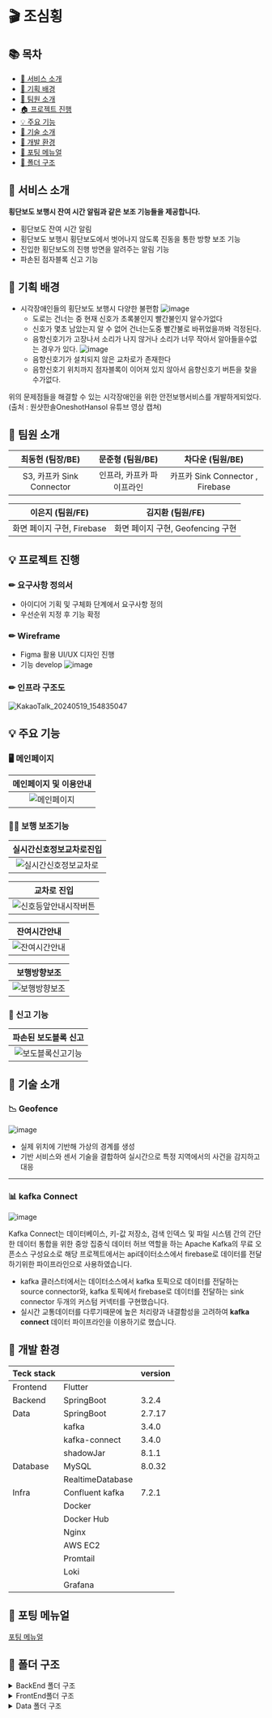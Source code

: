 # :clapper: 조심횡


## 📚 목차
- [💬 서비스 소개](#intro)
- [🎯 기획 배경](#plans)
- [🙇 팀원 소개](#members)
- [🏠 프로젝트 진행](#project)
- [💡 주요 기능](#features)
- [🔑 기술 소개](#technology)
- [🔨 개발 환경](#skills)
- [🚀 포팅 메뉴얼](#installation)
- [📂 폴더 구조](#folder)

<a name="intro"></a>
## 💬 서비스 소개

**횡단보도 보행시 잔여 시간 알림과 같은 보조 기능들을 제공합니다.**

- 횡단보도 잔여 시간 알림
- 횡단보도 보행시 횡단보도에서 벗어나지 않도록 진동을 통한 방향 보조 기능
- 진입한 횡단보도의 진행 방면을 알려주는 알림 기능
- 파손된 점자블록 신고 기능

<a name="plans"></a>
## 🎯 기획 배경
- 시각장애인들의 횡단보도 보행시 다양한 불편함
    ![image](https://github.com/NoRuTnT/Dotori/assets/114069644/2e23fc40-279e-4602-96af-69ebab1b2504)
    - 도로는 건너는 중 현재 신호가 초록불인지 빨간불인지 알수가없다
    - 신호가 몇초 남았는지 알 수 없어 건너는도중 빨간불로 바뀌었을까봐 걱정된다.
    - 음향신호기가 고장나서 소리가 나지 않거나 소리가 너무 작아서 알아들을수없는 경우가 있다.
    ![image](https://github.com/NoRuTnT/Dotori/assets/114069644/49a6f785-8b09-44ab-bd4e-c634ec73645a)
    - 음향신호기가 설치되지 않은 교차로가 존재한다
    - 음향신호기 위치까지 점자블록이 이어져 있지 않아서 음향신호기 버튼을 찾을수가없다.  

위의 문제점들을 해결할 수 있는 시각장애인을 위한 안전보행서비스를 개발하게되었다.
(출처 : 원샷한솔OneshotHansol 유튜브 영상 캡쳐)

<a name="members"></a>
## 🙇 팀원 소개

|**최동헌 (팀장/BE)**|**문준형 (팀원/BE)**|**차다운 (팀원/BE)**|
|:---:|:---:|:---:|
|S3, 카프카 Sink Connector|인프라, 카프카 파이프라인|카프카 Sink Connector , Firebase|


|**이은지 (팀원/FE)**|**김지환 (팀원/FE)**|
|:---:|:---:|
|화면 페이지 구현, Firebase|화면 페이지 구현, Geofencing 구현|

<a name="project"></a>

## 💡 프로젝트 진행

### ✏ 요구사항 정의서

- 아이디어 기획 및 구체화 단계에서 요구사항 정의
- 우선순위 지정 후 기능 확정

### ✏ Wireframe

- Figma 활용 UI/UX 디자인 진행
- 기능 develop
![image](https://github.com/NoRuTnT/Dotori/assets/114069644/7d3c8cde-3b70-49bf-b7f3-8b12add3650e)


### ✏ 인프라 구조도
![KakaoTalk_20240519_154835047](https://github.com/NoRuTnT/Dotori/assets/114069644/3d20700d-71ec-4cdf-8be4-af629ebcbad3)


<a name="features"></a>

## 💡 주요 기능

### 🖥️ 메인페이지
|  메인페이지 및 이용안내  |
|:---------:|
| ![메인페이지](/uploads/84b6b438c4002259881bae0b283a7b4f/메인페이지및이용안내.gif) |

### 🙋‍♀️ 보행 보조기능

|  실시간신호정보교차로진입  |
|:---------:|
| ![실시간신호정보교차로](/uploads/d0c5ea5ef1cd618bf40b5971c0714101/실시간신호정보교차로.gif) |

|  교차로 진입  |
|:---------:|
| ![신호등앞안내시작버튼](/uploads/f4c3efd66637852087764c91dcfe8635/신호등앞안내시작버튼.gif) |

|  잔여시간안내  |
|:---------:|
| ![잔여시간안내](/uploads/d4a50b89f244fd2af91a7f44110cd415/잔여시간안내.gif) |

|  보행방향보조  |
|:---------:|
| ![보행방향보조](/uploads/5bfe6c9eb1f538a6dd2e555c00b8031c/보행방향보조.gif) |


### 📑 신고 기능
|  파손된 보도블록 신고  |
|:---------:|
| ![보도블록신고기능](/uploads/65a0c9fab829ff7e9982620428666e86/보도블록신고기능.gif) |


<a name="technology"></a>
## 🔑 기술 소개



### 📉 Geofence
![image](https://github.com/NoRuTnT/Dotori/assets/114069644/45e53796-5ac9-480d-9278-2769bb06ca49)
- 실제 위치에 기반해 가상의 경계를 생성
- 기반 서비스와 센서 기술을 결합하여 실시간으로 특정 지역에서의 사건을 감지하고 대응

---

### 📊 kafka Connect
![image](https://github.com/NoRuTnT/Dotori/assets/114069644/102c4418-0330-4dc9-a812-a773a30f2b2f)

Kafka Connect는 데이터베이스, 키-값 저장소, 검색 인덱스 및 파일 시스템 간의 간단한 데이터 통합을 위한 중앙 집중식 데이터 허브 역할을 하는 Apache Kafka의 무료 오픈소스 구성요소로 해당 프로젝트에서는 api데이터소스에서 firebase로 데이터를 전달하기위한 파이프라인으로 사용하였습니다.

- kafka 클러스터에서는 데이터소스에서 kafka 토픽으로 데이터를 전달하는 source connector와, kafka 토픽에서 firebase로 데이터를 전달하는 sink connector 두개의 커스텀 커넥터를 구현했습니다.
- 실시간 교통데이터를 다루기때문에 높은 처리량과 내결함성을 고려하여 **kafka connect** 데이터 파이프라인을 이용하기로 했습니다. 



<a name="skills"></a>
## 🔨 개발 환경

|Teck stack ||version|
|------|---|---|
|Frontend|Flutter||
|Backend|SpringBoot |3.2.4|
|Data|SpringBoot |2.7.17|
||kafka |3.4.0|
||kafka-connect |3.4.0|
||shadowJar |8.1.1|
|Database|MySQL|8.0.32|
||RealtimeDatabase||
|Infra|Confluent kafka|7.2.1|
||Docker||
||Docker Hub||
||Nginx||
||AWS EC2||
||Promtail||
||Loki||
||Grafana||

<a name="installation"></a>
## 🚀 포팅 메뉴얼
[포팅 메뉴얼](https://lab.ssafy.com/s10-final/S10P31A207/-/blob/aaf44307db9b6e519f78350e60d70e315db3e4b0/exec/deploy.md)

<a name="folder"></a>
## 📂 폴더 구조
<details>
<summary>BackEnd 폴더 구조</summary>
<div markdown="1">

```
📦backend
 ┣ 📂gradle
 ┃ ┗ 📂wrapper
 ┃ ┃ ┣ 📜gradle-wrapper.jar
 ┃ ┃ ┗ 📜gradle-wrapper.properties
 ┣ 📂src
 ┃ ┣ 📂main
 ┃ ┃ ┣ 📂java
 ┃ ┃ ┃ ┗ 📂com
 ┃ ┃ ┃ ┃ ┗ 📂becareful
 ┃ ┃ ┃ ┃ ┃ ┗ 📂backend
 ┃ ┃ ┃ ┃ ┃ ┃ ┣ 📂common
 ┃ ┃ ┃ ┃ ┃ ┃ ┃ ┣ 📂config
 ┃ ┃ ┃ ┃ ┃ ┃ ┃ ┃ ┗ 📜S3Config.java
 ┃ ┃ ┃ ┃ ┃ ┃ ┃ ┣ 📂controller
 ┃ ┃ ┃ ┃ ┃ ┃ ┃ ┃ ┗ 📜FileController.java
 ┃ ┃ ┃ ┃ ┃ ┃ ┃ ┣ 📂exception
 ┃ ┃ ┃ ┃ ┃ ┃ ┃ ┃ ┣ 📜BadRequestException.java
 ┃ ┃ ┃ ┃ ┃ ┃ ┃ ┃ ┣ 📜BusinessException.java
 ┃ ┃ ┃ ┃ ┃ ┃ ┃ ┃ ┣ 📜ForbiddenException.java
 ┃ ┃ ┃ ┃ ┃ ┃ ┃ ┃ ┣ 📜NotFoundException.java
 ┃ ┃ ┃ ┃ ┃ ┃ ┃ ┃ ┗ 📜UnauthorizedException.java
 ┃ ┃ ┃ ┃ ┃ ┃ ┃ ┣ 📂model
 ┃ ┃ ┃ ┃ ┃ ┃ ┃ ┃ ┣ 📂dto
 ┃ ┃ ┃ ┃ ┃ ┃ ┃ ┃ ┃ ┗ 📜SuccessResponse.java
 ┃ ┃ ┃ ┃ ┃ ┃ ┃ ┃ ┗ 📂entity
 ┃ ┃ ┃ ┃ ┃ ┃ ┃ ┃ ┃ ┗ 📜BaseTimeEntity.java
 ┃ ┃ ┃ ┃ ┃ ┃ ┃ ┗ 📂service
 ┃ ┃ ┃ ┃ ┃ ┃ ┃ ┃ ┗ 📜S3UploaderService.java
 ┃ ┃ ┃ ┃ ┃ ┃ ┣ 📂domain
 ┃ ┃ ┃ ┃ ┃ ┃ ┃ ┣ 📂intersection
 ┃ ┃ ┃ ┃ ┃ ┃ ┃ ┃ ┣ 📂common
 ┃ ┃ ┃ ┃ ┃ ┃ ┃ ┃ ┃ ┗ 📜.gitkeep
 ┃ ┃ ┃ ┃ ┃ ┃ ┃ ┃ ┣ 📂controller
 ┃ ┃ ┃ ┃ ┃ ┃ ┃ ┃ ┃ ┗ 📜IntersectionController.java
 ┃ ┃ ┃ ┃ ┃ ┃ ┃ ┃ ┣ 📂model
 ┃ ┃ ┃ ┃ ┃ ┃ ┃ ┃ ┃ ┣ 📂dto
 ┃ ┃ ┃ ┃ ┃ ┃ ┃ ┃ ┃ ┃ ┣ 📜CoordinateDto.java
 ┃ ┃ ┃ ┃ ┃ ┃ ┃ ┃ ┃ ┃ ┣ 📜CrosswalkResponseDto.java
 ┃ ┃ ┃ ┃ ┃ ┃ ┃ ┃ ┃ ┃ ┗ 📜IntersectionResponseDto.java
 ┃ ┃ ┃ ┃ ┃ ┃ ┃ ┃ ┃ ┗ 📂entity
 ┃ ┃ ┃ ┃ ┃ ┃ ┃ ┃ ┃ ┃ ┣ 📜crosswalk.java
 ┃ ┃ ┃ ┃ ┃ ┃ ┃ ┃ ┃ ┃ ┗ 📜Intersection.java
 ┃ ┃ ┃ ┃ ┃ ┃ ┃ ┃ ┣ 📂repository
 ┃ ┃ ┃ ┃ ┃ ┃ ┃ ┃ ┃ ┣ 📜CrosswalkRepository.java
 ┃ ┃ ┃ ┃ ┃ ┃ ┃ ┃ ┃ ┗ 📜IntersectionRepository.java
 ┃ ┃ ┃ ┃ ┃ ┃ ┃ ┃ ┗ 📂service
 ┃ ┃ ┃ ┃ ┃ ┃ ┃ ┃ ┃ ┗ 📜IntersectionService.java
 ┃ ┃ ┃ ┃ ┃ ┃ ┃ ┗ 📂report
 ┃ ┃ ┃ ┃ ┃ ┃ ┃ ┃ ┣ 📂common
 ┃ ┃ ┃ ┃ ┃ ┃ ┃ ┃ ┃ ┗ 📜.gitkeep
 ┃ ┃ ┃ ┃ ┃ ┃ ┃ ┃ ┣ 📂controller
 ┃ ┃ ┃ ┃ ┃ ┃ ┃ ┃ ┃ ┗ 📜ReportController.java
 ┃ ┃ ┃ ┃ ┃ ┃ ┃ ┃ ┣ 📂model
 ┃ ┃ ┃ ┃ ┃ ┃ ┃ ┃ ┃ ┣ 📂dto
 ┃ ┃ ┃ ┃ ┃ ┃ ┃ ┃ ┃ ┃ ┗ 📜ReportResponseDto.java
 ┃ ┃ ┃ ┃ ┃ ┃ ┃ ┃ ┃ ┗ 📂entity
 ┃ ┃ ┃ ┃ ┃ ┃ ┃ ┃ ┃ ┃ ┗ 📜Report.java
 ┃ ┃ ┃ ┃ ┃ ┃ ┃ ┃ ┣ 📂repository
 ┃ ┃ ┃ ┃ ┃ ┃ ┃ ┃ ┃ ┗ 📜ReportRepository.java
 ┃ ┃ ┃ ┃ ┃ ┃ ┃ ┃ ┗ 📂service
 ┃ ┃ ┃ ┃ ┃ ┃ ┃ ┃ ┃ ┗ 📜ReportService.java
 ┃ ┃ ┃ ┃ ┃ ┃ ┗ 📜BackendApplication.java
 ┃ ┃ ┗ 📂resources
 ┃ ┃ ┃ ┣ 📜application-db.yml
 ┃ ┃ ┃ ┣ 📜application-s3.yml
 ┃ ┃ ┃ ┣ 📜application-security.yml
 ┃ ┃ ┃ ┗ 📜application.yml
 ┃ ┗ 📂test
 ┃ ┃ ┣ 📂java
 ┃ ┃ ┃ ┗ 📂com
 ┃ ┃ ┃ ┃ ┗ 📂becareful
 ┃ ┃ ┃ ┃ ┃ ┗ 📂backend
 ┃ ┃ ┃ ┃ ┃ ┃ ┣ 📂report
 ┃ ┃ ┃ ┃ ┃ ┃ ┃ ┗ 📂controller
 ┃ ┃ ┃ ┃ ┃ ┃ ┃ ┃ ┗ 📜ReportControllerTest.java
 ┃ ┃ ┃ ┃ ┃ ┃ ┗ 📜BackendApplicationTests.java
 ┃ ┃ ┗ 📂resources
 ┃ ┃ ┃ ┗ 📜application.yml
 ┣ 📜.gitignore
 ┣ 📜build.gradle
 ┣ 📜Dockerfile
 ┣ 📜gradlew
 ┣ 📜gradlew.bat
 ┗ 📜settings.gradle
```
</div>
</details>

<details>
<summary>FrontEnd폴더 구조</summary>
<div markdown="1">

```
📦frontend
 ┣ 📂.idea
 ┃ ┣ 📜frontend.iml
 ┃ ┣ 📜misc.xml
 ┃ ┣ 📜modules.xml
 ┃ ┣ 📜vcs.xml
 ┃ ┗ 📜workspace.xml
 ┗ 📂becarefulcrosswalk
 ┃ ┣ 📂android
 ┃ ┃ ┣ 📂app
 ┃ ┃ ┃ ┣ 📂src
 ┃ ┃ ┃ ┃ ┣ 📂debug
 ┃ ┃ ┃ ┃ ┃ ┗ 📜AndroidManifest.xml
 ┃ ┃ ┃ ┃ ┣ 📂main
 ┃ ┃ ┃ ┃ ┃ ┣ 📂kotlin
 ┃ ┃ ┃ ┃ ┃ ┃ ┗ 📂com
 ┃ ┃ ┃ ┃ ┃ ┃ ┃ ┗ 📂a207
 ┃ ┃ ┃ ┃ ┃ ┃ ┃ ┃ ┗ 📂becarefulcrosswalk
 ┃ ┃ ┃ ┃ ┃ ┃ ┃ ┃ ┃ ┗ 📜MainActivity.kt
 ┃ ┃ ┃ ┃ ┃ ┣ 📂res
 ┃ ┃ ┃ ┃ ┃ ┃ ┣ 📂drawable
 ┃ ┃ ┃ ┃ ┃ ┃ ┃ ┗ 📜launch_background.xml
 ┃ ┃ ┃ ┃ ┃ ┃ ┣ 📂drawable-v21
 ┃ ┃ ┃ ┃ ┃ ┃ ┃ ┗ 📜launch_background.xml
 ┃ ┃ ┃ ┃ ┃ ┃ ┣ 📂mipmap-hdpi
 ┃ ┃ ┃ ┃ ┃ ┃ ┃ ┣ 📜ic_launcher.png
 ┃ ┃ ┃ ┃ ┃ ┃ ┃ ┗ 📜traffic_lights.png
 ┃ ┃ ┃ ┃ ┃ ┃ ┣ 📂mipmap-mdpi
 ┃ ┃ ┃ ┃ ┃ ┃ ┃ ┗ 📜ic_launcher.png
 ┃ ┃ ┃ ┃ ┃ ┃ ┣ 📂mipmap-xhdpi
 ┃ ┃ ┃ ┃ ┃ ┃ ┃ ┗ 📜ic_launcher.png
 ┃ ┃ ┃ ┃ ┃ ┃ ┣ 📂mipmap-xxhdpi
 ┃ ┃ ┃ ┃ ┃ ┃ ┃ ┗ 📜ic_launcher.png
 ┃ ┃ ┃ ┃ ┃ ┃ ┣ 📂mipmap-xxxhdpi
 ┃ ┃ ┃ ┃ ┃ ┃ ┃ ┗ 📜ic_launcher.png
 ┃ ┃ ┃ ┃ ┃ ┃ ┣ 📂values
 ┃ ┃ ┃ ┃ ┃ ┃ ┃ ┗ 📜styles.xml
 ┃ ┃ ┃ ┃ ┃ ┃ ┗ 📂values-night
 ┃ ┃ ┃ ┃ ┃ ┃ ┃ ┗ 📜styles.xml
 ┃ ┃ ┃ ┃ ┃ ┗ 📜AndroidManifest.xml
 ┃ ┃ ┃ ┃ ┗ 📂profile
 ┃ ┃ ┃ ┃ ┃ ┗ 📜AndroidManifest.xml
 ┃ ┃ ┃ ┗ 📜build.gradle
 ┃ ┃ ┣ 📂gradle
 ┃ ┃ ┃ ┗ 📂wrapper
 ┃ ┃ ┃ ┃ ┗ 📜gradle-wrapper.properties
 ┃ ┃ ┣ 📜.gitignore
 ┃ ┃ ┣ 📜build.gradle
 ┃ ┃ ┣ 📜gradle.properties
 ┃ ┃ ┗ 📜settings.gradle
 ┃ ┣ 📂assets
 ┃ ┃ ┗ 📂sounds
 ┃ ┃ ┃ ┣ 📜cameraFlash.mp3
 ┃ ┃ ┃ ┗ 📜half-pass.mp3
 ┃ ┣ 📂images
 ┃ ┃ ┣ 📜checked.png
 ┃ ┃ ┣ 📜fail.png
 ┃ ┃ ┣ 📜information.png
 ┃ ┃ ┣ 📜lamplight.png
 ┃ ┃ ┣ 📜map.png
 ┃ ┃ ┣ 📜report.png
 ┃ ┃ ┗ 📜traffic-lights.png
 ┃ ┣ 📂ios
 ┃ ┃ ┣ 📂Flutter
 ┃ ┃ ┃ ┣ 📜AppFrameworkInfo.plist
 ┃ ┃ ┃ ┣ 📜Debug.xcconfig
 ┃ ┃ ┃ ┗ 📜Release.xcconfig
 ┃ ┃ ┣ 📂Runner
 ┃ ┃ ┃ ┣ 📂Assets.xcassets
 ┃ ┃ ┃ ┃ ┣ 📂AppIcon.appiconset
 ┃ ┃ ┃ ┃ ┃ ┣ 📜Contents.json
 ┃ ┃ ┃ ┃ ┃ ┣ 📜Icon-App-1024x1024@1x.png
 ┃ ┃ ┃ ┃ ┃ ┣ 📜Icon-App-20x20@1x.png
 ┃ ┃ ┃ ┃ ┃ ┣ 📜Icon-App-20x20@2x.png
 ┃ ┃ ┃ ┃ ┃ ┣ 📜Icon-App-20x20@3x.png
 ┃ ┃ ┃ ┃ ┃ ┣ 📜Icon-App-29x29@1x.png
 ┃ ┃ ┃ ┃ ┃ ┣ 📜Icon-App-29x29@2x.png
 ┃ ┃ ┃ ┃ ┃ ┣ 📜Icon-App-29x29@3x.png
 ┃ ┃ ┃ ┃ ┃ ┣ 📜Icon-App-40x40@1x.png
 ┃ ┃ ┃ ┃ ┃ ┣ 📜Icon-App-40x40@2x.png
 ┃ ┃ ┃ ┃ ┃ ┣ 📜Icon-App-40x40@3x.png
 ┃ ┃ ┃ ┃ ┃ ┣ 📜Icon-App-60x60@2x.png
 ┃ ┃ ┃ ┃ ┃ ┣ 📜Icon-App-60x60@3x.png
 ┃ ┃ ┃ ┃ ┃ ┣ 📜Icon-App-76x76@1x.png
 ┃ ┃ ┃ ┃ ┃ ┣ 📜Icon-App-76x76@2x.png
 ┃ ┃ ┃ ┃ ┃ ┗ 📜Icon-App-83.5x83.5@2x.png
 ┃ ┃ ┃ ┃ ┗ 📂LaunchImage.imageset
 ┃ ┃ ┃ ┃ ┃ ┣ 📜Contents.json
 ┃ ┃ ┃ ┃ ┃ ┣ 📜LaunchImage.png
 ┃ ┃ ┃ ┃ ┃ ┣ 📜LaunchImage@2x.png
 ┃ ┃ ┃ ┃ ┃ ┣ 📜LaunchImage@3x.png
 ┃ ┃ ┃ ┃ ┃ ┗ 📜README.md
 ┃ ┃ ┃ ┣ 📂Base.lproj
 ┃ ┃ ┃ ┃ ┣ 📜LaunchScreen.storyboard
 ┃ ┃ ┃ ┃ ┗ 📜Main.storyboard
 ┃ ┃ ┃ ┣ 📜AppDelegate.swift
 ┃ ┃ ┃ ┣ 📜Info.plist
 ┃ ┃ ┃ ┗ 📜Runner-Bridging-Header.h
 ┃ ┃ ┣ 📂Runner.xcodeproj
 ┃ ┃ ┃ ┣ 📂project.xcworkspace
 ┃ ┃ ┃ ┃ ┣ 📂xcshareddata
 ┃ ┃ ┃ ┃ ┃ ┣ 📜IDEWorkspaceChecks.plist
 ┃ ┃ ┃ ┃ ┃ ┗ 📜WorkspaceSettings.xcsettings
 ┃ ┃ ┃ ┃ ┗ 📜contents.xcworkspacedata
 ┃ ┃ ┃ ┣ 📂xcshareddata
 ┃ ┃ ┃ ┃ ┗ 📂xcschemes
 ┃ ┃ ┃ ┃ ┃ ┗ 📜Runner.xcscheme
 ┃ ┃ ┃ ┗ 📜project.pbxproj
 ┃ ┃ ┣ 📂Runner.xcworkspace
 ┃ ┃ ┃ ┣ 📂xcshareddata
 ┃ ┃ ┃ ┃ ┣ 📜IDEWorkspaceChecks.plist
 ┃ ┃ ┃ ┃ ┗ 📜WorkspaceSettings.xcsettings
 ┃ ┃ ┃ ┗ 📜contents.xcworkspacedata
 ┃ ┃ ┣ 📂RunnerTests
 ┃ ┃ ┃ ┗ 📜RunnerTests.swift
 ┃ ┃ ┗ 📜.gitignore
 ┃ ┣ 📂lib
 ┃ ┃ ┣ 📂env
 ┃ ┃ ┃ ┗ 📜env.dart
 ┃ ┃ ┣ 📂models
 ┃ ┃ ┃ ┣ 📜geofence_model.dart
 ┃ ┃ ┃ ┣ 📜intersection_model.dart
 ┃ ┃ ┃ ┗ 📜traffic_light_model.dart
 ┃ ┃ ┣ 📂provider
 ┃ ┃ ┃ ┣ 📜crosswalk_info.dart
 ┃ ┃ ┃ ┣ 📜current_page.dart
 ┃ ┃ ┃ ┣ 📜my_location_state.dart
 ┃ ┃ ┃ ┗ 📜report_data.dart
 ┃ ┃ ┣ 📂screens
 ┃ ┃ ┃ ┣ 📂report
 ┃ ┃ ┃ ┃ ┣ 📜report_fail_screen.dart
 ┃ ┃ ┃ ┃ ┣ 📜report_location_screen.dart
 ┃ ┃ ┃ ┃ ┣ 📜report_photo_screen.dart
 ┃ ┃ ┃ ┃ ┣ 📜report_stt_result_screen.dart
 ┃ ┃ ┃ ┃ ┣ 📜report_success_screen.dart
 ┃ ┃ ┃ ┃ ┗ 📜report_voice_screen.dart
 ┃ ┃ ┃ ┣ 📂userGuide
 ┃ ┃ ┃ ┃ ┣ 📜user_guide_screen.dart
 ┃ ┃ ┃ ┃ ┗ 📜user_guide_screen2.dart
 ┃ ┃ ┃ ┣ 📜landing_screen.dart
 ┃ ┃ ┃ ┣ 📜main_screen.dart
 ┃ ┃ ┃ ┗ 📜map_screen.dart
 ┃ ┃ ┣ 📂service
 ┃ ┃ ┃ ┣ 📜api_service.dart
 ┃ ┃ ┃ ┣ 📜my_direction.dart
 ┃ ┃ ┃ ┗ 📜my_location.dart
 ┃ ┃ ┣ 📂theme
 ┃ ┃ ┃ ┗ 📜colors.dart
 ┃ ┃ ┣ 📂utils
 ┃ ┃ ┃ ┣ 📜bottom_bar.dart
 ┃ ┃ ┃ ┗ 📜temp.dart
 ┃ ┃ ┣ 📂widgets
 ┃ ┃ ┃ ┣ 📜alert_dialog_widget.dart
 ┃ ┃ ┃ ┣ 📜button_widget.dart
 ┃ ┃ ┃ ┣ 📜guide_widget.dart
 ┃ ┃ ┃ ┣ 📜logo_widget.dart
 ┃ ┃ ┃ ┣ 📜modal_widget.dart
 ┃ ┃ ┃ ┣ 📜prompt_widget.dart
 ┃ ┃ ┃ ┗ 📜service_box_widget.dart
 ┃ ┃ ┣ 📜firebase_options.dart
 ┃ ┃ ┗ 📜main.dart
 ┃ ┣ 📂linux
 ┃ ┃ ┣ 📂flutter
 ┃ ┃ ┃ ┣ 📜CMakeLists.txt
 ┃ ┃ ┃ ┣ 📜generated_plugins.cmake
 ┃ ┃ ┃ ┣ 📜generated_plugin_registrant.cc
 ┃ ┃ ┃ ┗ 📜generated_plugin_registrant.h
 ┃ ┃ ┣ 📜.gitignore
 ┃ ┃ ┣ 📜CMakeLists.txt
 ┃ ┃ ┣ 📜main.cc
 ┃ ┃ ┣ 📜my_application.cc
 ┃ ┃ ┗ 📜my_application.h
 ┃ ┣ 📂macos
 ┃ ┃ ┣ 📂Flutter
 ┃ ┃ ┃ ┣ 📜Flutter-Debug.xcconfig
 ┃ ┃ ┃ ┣ 📜Flutter-Release.xcconfig
 ┃ ┃ ┃ ┗ 📜GeneratedPluginRegistrant.swift
 ┃ ┃ ┣ 📂Runner
 ┃ ┃ ┃ ┣ 📂Assets.xcassets
 ┃ ┃ ┃ ┃ ┗ 📂AppIcon.appiconset
 ┃ ┃ ┃ ┃ ┃ ┣ 📜app_icon_1024.png
 ┃ ┃ ┃ ┃ ┃ ┣ 📜app_icon_128.png
 ┃ ┃ ┃ ┃ ┃ ┣ 📜app_icon_16.png
 ┃ ┃ ┃ ┃ ┃ ┣ 📜app_icon_256.png
 ┃ ┃ ┃ ┃ ┃ ┣ 📜app_icon_32.png
 ┃ ┃ ┃ ┃ ┃ ┣ 📜app_icon_512.png
 ┃ ┃ ┃ ┃ ┃ ┣ 📜app_icon_64.png
 ┃ ┃ ┃ ┃ ┃ ┗ 📜Contents.json
 ┃ ┃ ┃ ┣ 📂Base.lproj
 ┃ ┃ ┃ ┃ ┗ 📜MainMenu.xib
 ┃ ┃ ┃ ┣ 📂Configs
 ┃ ┃ ┃ ┃ ┣ 📜AppInfo.xcconfig
 ┃ ┃ ┃ ┃ ┣ 📜Debug.xcconfig
 ┃ ┃ ┃ ┃ ┣ 📜Release.xcconfig
 ┃ ┃ ┃ ┃ ┗ 📜Warnings.xcconfig
 ┃ ┃ ┃ ┣ 📜AppDelegate.swift
 ┃ ┃ ┃ ┣ 📜DebugProfile.entitlements
 ┃ ┃ ┃ ┣ 📜Info.plist
 ┃ ┃ ┃ ┣ 📜MainFlutterWindow.swift
 ┃ ┃ ┃ ┗ 📜Release.entitlements
 ┃ ┃ ┣ 📂Runner.xcodeproj
 ┃ ┃ ┃ ┣ 📂project.xcworkspace
 ┃ ┃ ┃ ┃ ┗ 📂xcshareddata
 ┃ ┃ ┃ ┃ ┃ ┗ 📜IDEWorkspaceChecks.plist
 ┃ ┃ ┃ ┣ 📂xcshareddata
 ┃ ┃ ┃ ┃ ┗ 📂xcschemes
 ┃ ┃ ┃ ┃ ┃ ┗ 📜Runner.xcscheme
 ┃ ┃ ┃ ┗ 📜project.pbxproj
 ┃ ┃ ┣ 📂Runner.xcworkspace
 ┃ ┃ ┃ ┣ 📂xcshareddata
 ┃ ┃ ┃ ┃ ┗ 📜IDEWorkspaceChecks.plist
 ┃ ┃ ┃ ┗ 📜contents.xcworkspacedata
 ┃ ┃ ┣ 📂RunnerTests
 ┃ ┃ ┃ ┗ 📜RunnerTests.swift
 ┃ ┃ ┗ 📜.gitignore
 ┃ ┣ 📂sounds
 ┃ ┃ ┗ 📜all-pass.mp3
 ┃ ┣ 📂test
 ┃ ┃ ┗ 📜widget_test.dart
 ┃ ┣ 📂web
 ┃ ┃ ┣ 📂icons
 ┃ ┃ ┃ ┣ 📜Icon-192.png
 ┃ ┃ ┃ ┣ 📜Icon-512.png
 ┃ ┃ ┃ ┣ 📜Icon-maskable-192.png
 ┃ ┃ ┃ ┗ 📜Icon-maskable-512.png
 ┃ ┃ ┣ 📜favicon.png
 ┃ ┃ ┣ 📜index.html
 ┃ ┃ ┗ 📜manifest.json
 ┃ ┣ 📂windows
 ┃ ┃ ┣ 📂flutter
 ┃ ┃ ┃ ┣ 📜CMakeLists.txt
 ┃ ┃ ┃ ┣ 📜generated_plugins.cmake
 ┃ ┃ ┃ ┣ 📜generated_plugin_registrant.cc
 ┃ ┃ ┃ ┗ 📜generated_plugin_registrant.h
 ┃ ┃ ┣ 📂runner
 ┃ ┃ ┃ ┣ 📂resources
 ┃ ┃ ┃ ┃ ┗ 📜app_icon.ico
 ┃ ┃ ┃ ┣ 📜CMakeLists.txt
 ┃ ┃ ┃ ┣ 📜flutter_window.cpp
 ┃ ┃ ┃ ┣ 📜flutter_window.h
 ┃ ┃ ┃ ┣ 📜main.cpp
 ┃ ┃ ┃ ┣ 📜resource.h
 ┃ ┃ ┃ ┣ 📜runner.exe.manifest
 ┃ ┃ ┃ ┣ 📜Runner.rc
 ┃ ┃ ┃ ┣ 📜utils.cpp
 ┃ ┃ ┃ ┣ 📜utils.h
 ┃ ┃ ┃ ┣ 📜win32_window.cpp
 ┃ ┃ ┃ ┗ 📜win32_window.h
 ┃ ┃ ┣ 📜.gitignore
 ┃ ┃ ┗ 📜CMakeLists.txt
 ┃ ┣ 📜.gitignore
 ┃ ┣ 📜.metadata
 ┃ ┣ 📜analysis_options.yaml
 ┃ ┣ 📜pubspec.lock
 ┃ ┣ 📜pubspec.yaml
 ┃ ┗ 📜README.md
```
</div>
</details>

<details>
<summary>Data 폴더 구조</summary>
<div markdown="1">

```
📦data
 ┣ 📂gradle
 ┃ ┗ 📂wrapper
 ┃ ┃ ┣ 📜gradle-wrapper.jar
 ┃ ┃ ┗ 📜gradle-wrapper.properties
 ┣ 📂sink
 ┃ ┣ 📂src
 ┃ ┃ ┗ 📂main
 ┃ ┃ ┃ ┗ 📂java
 ┃ ┃ ┃ ┃ ┗ 📂com
 ┃ ┃ ┃ ┃ ┃ ┗ 📂sinkconnector
 ┃ ┃ ┃ ┃ ┃ ┃ ┣ 📂config
 ┃ ┃ ┃ ┃ ┃ ┃ ┃ ┗ 📜TrafficLightSinkConnectorConfig.java
 ┃ ┃ ┃ ┃ ┃ ┃ ┣ 📂dataset
 ┃ ┃ ┃ ┃ ┃ ┃ ┃ ┣ 📂model
 ┃ ┃ ┃ ┃ ┃ ┃ ┃ ┃ ┗ 📜TrafficSignalData.java
 ┃ ┃ ┃ ┃ ┃ ┃ ┃ ┗ 📜CustomLocalDateTimeDeserializer.java
 ┃ ┃ ┃ ┃ ┃ ┃ ┣ 📜FirebaseAdmin.java
 ┃ ┃ ┃ ┃ ┃ ┃ ┣ 📜TrafficLightSinkConnector.java
 ┃ ┃ ┃ ┃ ┃ ┃ ┗ 📜TrafficLightSinkTask.java
 ┃ ┗ 📜build.gradle
 ┣ 📂source
 ┃ ┣ 📂src
 ┃ ┃ ┗ 📂main
 ┃ ┃ ┃ ┗ 📂java
 ┃ ┃ ┃ ┃ ┗ 📂com
 ┃ ┃ ┃ ┃ ┃ ┗ 📂sourceconnector
 ┃ ┃ ┃ ┃ ┃ ┃ ┣ 📂config
 ┃ ┃ ┃ ┃ ┃ ┃ ┃ ┗ 📜TrafficLightSourceConnectorConfig.java
 ┃ ┃ ┃ ┃ ┃ ┃ ┣ 📂dataset
 ┃ ┃ ┃ ┃ ┃ ┃ ┃ ┣ 📂model
 ┃ ┃ ┃ ┃ ┃ ┃ ┃ ┃ ┗ 📜TrafficSignalData.java
 ┃ ┃ ┃ ┃ ┃ ┃ ┃ ┣ 📜CustomLocalDateTimeDeserializer.java
 ┃ ┃ ┃ ┃ ┃ ┃ ┃ ┗ 📜DataService.java
 ┃ ┃ ┃ ┃ ┃ ┃ ┣ 📜TrafficLightSourceConnector.java
 ┃ ┃ ┃ ┃ ┃ ┃ ┣ 📜TrafficLightSourcePartition.java
 ┃ ┃ ┃ ┃ ┃ ┃ ┗ 📜TrafficLightSourceTask.java
 ┃ ┗ 📜build.gradle
 ┣ 📜.gitignore
 ┣ 📜application.yml
 ┣ 📜build.gradle
 ┣ 📜Dockerfile
 ┣ 📜gradlew
 ┣ 📜gradlew.bat
 ┗ 📜settings.gradle
```
</div>
</details>

